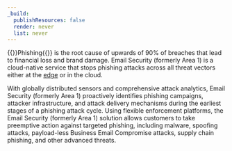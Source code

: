 ```yaml
---
_build:
  publishResources: false
  render: never
  list: never
---
```


{{<glossary-tooltip term_id="phishing">}}Phishing{{</glossary-tooltip>}} is the root cause of upwards of 90% of breaches that lead to financial loss and brand damage. Email Security (formerly Area 1) is a cloud-native service that stops phishing attacks across all threat vectors either at the [edge](https://www.cloudflare.com/learning/serverless/glossary/what-is-edge-computing/) or in the cloud.

With globally distributed sensors and comprehensive attack analytics, Email Security (formerly Area 1) proactively identifies phishing campaigns, attacker infrastructure, and attack delivery mechanisms during the earliest stages of a phishing attack cycle. Using flexible enforcement platforms, the Email Security (formerly Area 1) solution allows customers to take preemptive action against targeted phishing, including malware, spoofing attacks, payload-less Business Email Compromise attacks, supply chain phishing, and other advanced threats.
